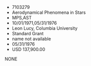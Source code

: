 * 7103279
* Aerodynamical Phenomena in Stars
* MPS,AST
* 10/01/1971,05/31/1976
* Leon Lucy, Columbia University
* Standard Grant
*   name not available
* 05/31/1976
* USD 137,900.00

NONE